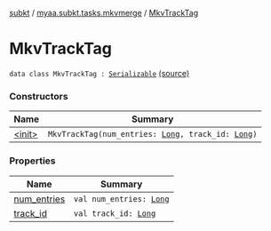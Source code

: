 [subkt](../../index.md) / [myaa.subkt.tasks.mkvmerge](../index.md) / [MkvTrackTag](./index.md)

# MkvTrackTag

`data class MkvTrackTag : `[`Serializable`](https://docs.oracle.com/javase/9/docs/api/java/io/Serializable.html) [(source)](https://github.com/Myaamori/SubKt/blob/0.1.4/src/main/kotlin/myaa/subkt/tasks/mkvmerge/mkvmerge.kt#L35)

### Constructors

| Name | Summary |
|---|---|
| [&lt;init&gt;](-init-.md) | `MkvTrackTag(num_entries: `[`Long`](https://kotlinlang.org/api/latest/jvm/stdlib/kotlin/-long/index.html)`, track_id: `[`Long`](https://kotlinlang.org/api/latest/jvm/stdlib/kotlin/-long/index.html)`)` |

### Properties

| Name | Summary |
|---|---|
| [num_entries](num_entries.md) | `val num_entries: `[`Long`](https://kotlinlang.org/api/latest/jvm/stdlib/kotlin/-long/index.html) |
| [track_id](track_id.md) | `val track_id: `[`Long`](https://kotlinlang.org/api/latest/jvm/stdlib/kotlin/-long/index.html) |
